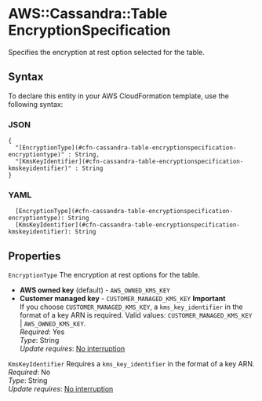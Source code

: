 # AWS::Cassandra::Table EncryptionSpecification<a name="aws-properties-cassandra-table-encryptionspecification"></a>

Specifies the encryption at rest option selected for the table\.

## Syntax<a name="aws-properties-cassandra-table-encryptionspecification-syntax"></a>

To declare this entity in your AWS CloudFormation template, use the following syntax:

### JSON<a name="aws-properties-cassandra-table-encryptionspecification-syntax.json"></a>

```
{
  "[EncryptionType](#cfn-cassandra-table-encryptionspecification-encryptiontype)" : String,
  "[KmsKeyIdentifier](#cfn-cassandra-table-encryptionspecification-kmskeyidentifier)" : String
}
```

### YAML<a name="aws-properties-cassandra-table-encryptionspecification-syntax.yaml"></a>

```
  [EncryptionType](#cfn-cassandra-table-encryptionspecification-encryptiontype): String
  [KmsKeyIdentifier](#cfn-cassandra-table-encryptionspecification-kmskeyidentifier): String
```

## Properties<a name="aws-properties-cassandra-table-encryptionspecification-properties"></a>

`EncryptionType` <a name="cfn-cassandra-table-encryptionspecification-encryptiontype"></a>
The encryption at rest options for the table\.

- **AWS owned key** \(default\) \- `AWS_OWNED_KMS_KEY`
- **Customer managed key** \- `CUSTOMER_MANAGED_KMS_KEY`
  **Important**  
  If you choose `CUSTOMER_MANAGED_KMS_KEY`, a `kms_key_identifier` in the format of a key ARN is required\.
  Valid values: `CUSTOMER_MANAGED_KMS_KEY` \| `AWS_OWNED_KMS_KEY`\.  
  _Required_: Yes  
  _Type_: String  
  _Update requires_: [No interruption](https://docs.aws.amazon.com/AWSCloudFormation/latest/UserGuide/using-cfn-updating-stacks-update-behaviors.html#update-no-interrupt)

`KmsKeyIdentifier` <a name="cfn-cassandra-table-encryptionspecification-kmskeyidentifier"></a>
Requires a `kms_key_identifier` in the format of a key ARN\.  
_Required_: No  
_Type_: String  
_Update requires_: [No interruption](https://docs.aws.amazon.com/AWSCloudFormation/latest/UserGuide/using-cfn-updating-stacks-update-behaviors.html#update-no-interrupt)
